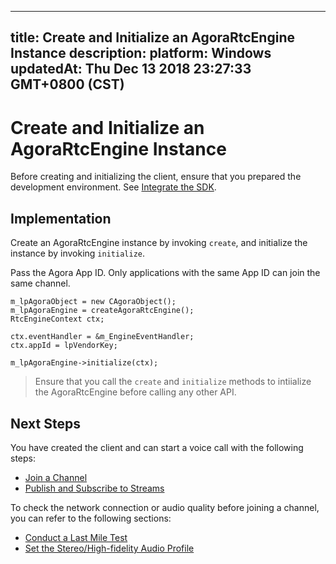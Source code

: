 
---
title: Create and Initialize an AgoraRtcEngine Instance
description: 
platform: Windows
updatedAt: Thu Dec 13 2018 23:27:33 GMT+0800 (CST)
---
# Create and Initialize an AgoraRtcEngine Instance
Before creating and initializing the client, ensure that you prepared the development environment. See [Integrate the SDK](../../en/Voice/windows_video.md).

## Implementation

Create an AgoraRtcEngine instance by invoking <code>create</code>, and initialize the instance by invoking <code>initialize</code>.

Pass the Agora App ID. Only applications with the same App ID can join the same channel.

```
m_lpAgoraObject = new CAgoraObject();
m_lpAgoraEngine = createAgoraRtcEngine();
RtcEngineContext ctx;

ctx.eventHandler = &m_EngineEventHandler;
ctx.appId = lpVendorKey;

m_lpAgoraEngine->initialize(ctx);
```

> Ensure that you call the `create` and `initialize` methods to intiialize the AgoraRtcEngine before calling any other API. 

## Next Steps
You have created the client and can start a voice call with the following steps:

- [Join a Channel](../../en/Voice/join_communication_windows.md)
- [Publish and Subscribe to Streams](../../en/Voice/publish_windows_audio.md)

To check the network connection or audio quality before joining a channel, you can refer to the following sections:

- [Conduct a Last Mile Test](../../en/Voice/lastmile_windows.md)
- [Set the Stereo/High-fidelity Audio Profile](../../en/Voice/audio_profile_windows.md)
